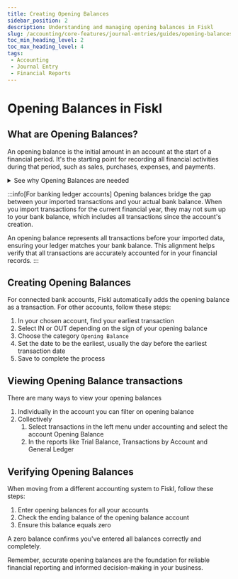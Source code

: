 ```yaml
---
title: Creating Opening Balances
sidebar_position: 2
description: Understanding and managing opening balances in Fiskl
slug: /accounting/core-features/journal-entries/guides/opening-balances
toc_min_heading_level: 2
toc_max_heading_level: 4
tags:
 - Accounting
 - Journal Entry
 - Financial Reports
---
```


# Opening Balances in Fiskl

## What are Opening Balances?

An opening balance is the initial amount in an account at the start of a financial period. It's the starting point for recording all financial activities during that period, such as sales, purchases, expenses, and payments.

<details>
<summary>See why Opening Balances are needed</summary>

- Ensuring balances are correct
- Starting a new accounting period
- Maintaining financial continuity
- Preparing accurate financial statements
- Ensuring compliance with accounting standards

</details>

:::info[For banking ledger accounts]
Opening balances bridge the gap between your imported transactions and your actual bank balance. When you import transactions for the current financial year, they may not sum up to your bank balance, which includes all transactions since the account's creation.

An opening balance represents all transactions before your imported data, ensuring your ledger matches your bank balance. This alignment helps verify that all transactions are accurately accounted for in your financial records.
:::

## Creating Opening Balances

For connected bank accounts, Fiskl automatically adds the opening balance as a transaction. For other accounts, follow these steps:

1. In your chosen account, find your earliest transaction
1. Select IN or OUT depending on the sign of your opening balance
1. Choose the category `Opening Balance`
1. Set the date to be the earliest, usually the day before the earliest transaction date
1. Save to complete the process

## Viewing Opening Balance transactions

There are many ways to view your opening balances

1. Individually in the account you can filter on opening balance
1. Collectively
    1. Select transactions in the left menu under accounting and select the account Opening Balance
    1. In the reports like Trial Balance, Transactions by Account and General Ledger

## Verifying Opening Balances

When moving from a different accounting system to Fiskl, follow these steps:

1. Enter opening balances for all your accounts
1. Check the ending balance of the opening balance account
1. Ensure this balance equals zero

A zero balance confirms you've entered all balances correctly and completely.

Remember, accurate opening balances are the foundation for reliable financial reporting and informed decision-making in your business.
